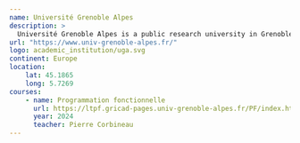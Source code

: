 ```yaml
---
name: Université Grenoble Alpes
description: >
  Université Grenoble Alpes is a public research university in Grenoble, France.
url: "https://www.univ-grenoble-alpes.fr/"
logo: academic_institution/uga.svg
continent: Europe
location:
    lat: 45.1865
    long: 5.7269
courses:
    - name: Programmation fonctionnelle
      url: https://ltpf.gricad-pages.univ-grenoble-alpes.fr/PF/index.html
      year: 2024
      teacher: Pierre Corbineau
---
```

